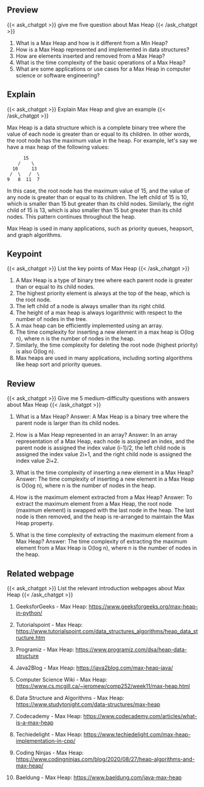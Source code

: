 ## Preview
{{< ask_chatgpt >}}
give me five question about Max Heap
{{< /ask_chatgpt >}}



1. What is a Max Heap and how is it different from a Min Heap?
2. How is a Max Heap represented and implemented in data structures?
3. How are elements inserted and removed from a Max Heap?
4. What is the time complexity of the basic operations of a Max Heap?
5. What are some applications or use cases for a Max Heap in computer science or software engineering?   

## Explain
{{< ask_chatgpt >}}
Explain Max Heap and give an example
{{< /ask_chatgpt >}}



Max Heap is a data structure which is a complete binary tree where the value of each node is greater than or equal to its children. In other words, the root node has the maximum value in the heap. For example, let's say we have a max heap of the following values:

          15
        /    \
      10     13
     /  \   /  \
    9   8  11  7
    
In this case, the root node has the maximum value of 15, and the value of any node is greater than or equal to its children. The left child of 15 is 10, which is smaller than 15 but greater than its child nodes. Similarly, the right child of 15 is 13, which is also smaller than 15 but greater than its child nodes. This pattern continues throughout the heap. 

Max Heap is used in many applications, such as priority queues, heapsort, and graph algorithms.   

## Keypoint
{{< ask_chatgpt >}}
List the key points of Max Heap
{{< /ask_chatgpt >}}



1. A Max Heap is a type of binary tree where each parent node is greater than or equal to its child nodes.
2. The highest priority element is always at the top of the heap, which is the root node.
3. The left child of a node is always smaller than its right child.
4. The height of a max heap is always logarithmic with respect to the number of nodes in the tree.
5. A max heap can be efficiently implemented using an array.
6. The time complexity for inserting a new element in a max heap is O(log n), where n is the number of nodes in the heap.
7. Similarly, the time complexity for deleting the root node (highest priority) is also O(log n).
8. Max heaps are used in many applications, including sorting algorithms like heap sort and priority queues.   

## Review
{{< ask_chatgpt >}}
Give me 5 medium-difficulty questions with answers about Max Heap
{{< /ask_chatgpt >}}



1. What is a Max Heap?
Answer: A Max Heap is a binary tree where the parent node is larger than its child nodes.

2. How is a Max Heap represented in an array?
Answer: In an array representation of a Max Heap, each node is assigned an index, and the parent node is assigned the index value (i-1)/2, the left child node is assigned the index value 2i+1, and the right child node is assigned the index value 2i+2.

3. What is the time complexity of inserting a new element in a Max Heap?
Answer: The time complexity of inserting a new element in a Max Heap is O(log n), where n is the number of nodes in the heap.

4. How is the maximum element extracted from a Max Heap?
Answer: To extract the maximum element from a Max Heap, the root node (maximum element) is swapped with the last node in the heap. The last node is then removed, and the heap is re-arranged to maintain the Max Heap property.

5. What is the time complexity of extracting the maximum element from a Max Heap?
Answer: The time complexity of extracting the maximum element from a Max Heap is O(log n), where n is the number of nodes in the heap.   

## Related webpage
{{< ask_chatgpt >}}
List the relevant introduction webpages about Max Heap
{{< /ask_chatgpt >}}



1. GeeksforGeeks - Max Heap: 
https://www.geeksforgeeks.org/max-heap-in-python/

2. Tutorialspoint - Max Heap:
https://www.tutorialspoint.com/data_structures_algorithms/heap_data_structure.htm

3. Programiz - Max Heap:
https://www.programiz.com/dsa/heap-data-structure

4. Java2Blog - Max Heap:
https://java2blog.com/max-heap-java/

5. Computer Science Wiki - Max Heap:
https://www.cs.mcgill.ca/~jeromew/comp252/week11/max-heap.html 

6. Data Structure and Algorithms - Max Heap:
https://www.studytonight.com/data-structures/max-heap 

7. Codecademy - Max Heap:
https://www.codecademy.com/articles/what-is-a-max-heap

8. Techiedelight - Max Heap:
https://www.techiedelight.com/max-heap-implementation-in-cpp/

9. Coding Ninjas - Max Heap:
https://www.codingninjas.com/blog/2020/08/27/heap-algorithms-and-max-heap/

10. Baeldung - Max Heap:
https://www.baeldung.com/java-max-heap   

